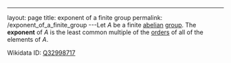 ---
 layout: page
 title: exponent of a finite group
 permalink: /exponent_of_a_finite_group
---Let $A$ be a finite [abelian](https://defsmath.github.io/DefsMath/abelian) [group](https://defsmath.github.io/DefsMath/group). The **exponent** of $A$ is the least common multiple of the [orders](https://defsmath.github.io/DefsMath/order_of_a_group_element) of all of the elements of $A$.

Wikidata ID: [Q32998717](https://www.wikidata.org/wiki/Q32998717)